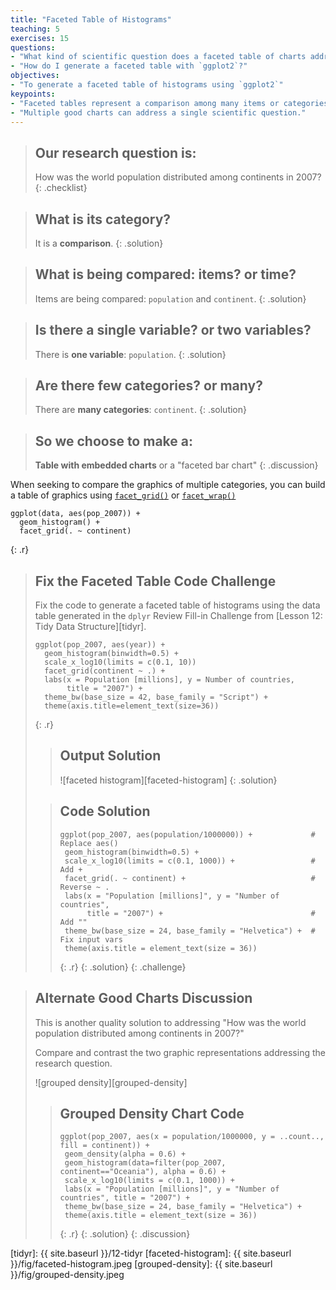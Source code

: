 ```yaml
---
title: "Faceted Table of Histograms"
teaching: 5
exercises: 15
questions:
- "What kind of scientific question does a faceted table of charts address?"
- "How do I generate a faceted table with `ggplot2`?"
objectives:
- "To generate a faceted table of histograms using `ggplot2`"
keypoints:
- "Faceted tables represent a comparison among many items or categories."
- "Multiple good charts can address a single scientific question."
---
```


> ## Our research question is: 
>
> How was the world population distributed among continents in 2007?
{: .checklist}

> ## What is its category?
>
> It is a __comparison__. 
{: .solution} 

> ## What is being compared: items? or time?
>
> Items are being compared: `population` and `continent`.
{: .solution}

> ## Is there a single variable? or two variables?
>
> There is __one variable__: `population`.
{: .solution}

> ## Are there few categories? or many?
>
> There are __many categories__: `continent`. 
{: .solution}

> ## So we choose to make a:
>
> __Table with embedded charts__ or a "faceted bar chart"
{: .discussion}


When seeking to compare the graphics of multiple categories, you can build a table of graphics using [`facet_grid()`][grid] or [`facet_wrap()`][wrap]  

~~~
ggplot(data, aes(pop_2007)) +
  geom_histogram() +
  facet_grid(. ~ continent)
~~~
{: .r}

> ## Fix the Faceted Table Code Challenge
>
> Fix the code to generate a faceted table of histograms using the data table 
> generated in the `dplyr` Review Fill-in Challenge from [Lesson 12: Tidy Data
> Structure][tidyr].
>
> ~~~
> ggplot(pop_2007, aes(year)) +
>   geom_histogram(binwidth=0.5) +
>   scale_x_log10(limits = c(0.1, 10))
>   facet_grid(continent ~ .) +
>   labs(x = Population [millions], y = Number of countries, 
>        title = "2007") +
>   theme_bw(base_size = 42, base_family = "Script") +
>   theme(axis.title=element_text(size=36))
> ~~~
> {: .r}
>
> > ## Output Solution
> >
> > ![faceted histogram][faceted-histogram]
> {: .solution}
>
> > ## Code Solution
> >
> > ~~~
> > ggplot(pop_2007, aes(population/1000000)) +             # Replace aes()
> >  geom_histogram(binwidth=0.5) +
> >  scale_x_log10(limits = c(0.1, 1000)) +                 # Add +
> >  facet_grid(. ~ continent) +                            # Reverse ~ .
> >  labs(x = "Population [millions]", y = "Number of countries", 
> >       title = "2007") +                                 # Add ""
> >  theme_bw(base_size = 24, base_family = "Helvetica") +  # Fix input vars
> >  theme(axis.title = element_text(size = 36))
> > ~~~
> > {: .r}
> {: .solution}
{: .challenge}

> ## Alternate Good Charts Discussion
>
> This is another quality solution to addressing "How was the world population 
> distributed among continents in 2007?"
>
> Compare and contrast the two graphic representations addressing the research
> question.
>
> ![grouped density][grouped-density]
>
> > ## Grouped Density Chart Code
> >
> > ~~~
> > ggplot(pop_2007, aes(x = population/1000000, y = ..count.., fill = continent)) +
> >  geom_density(alpha = 0.6) +
> >  geom_histogram(data=filter(pop_2007, continent=="Oceania"), alpha = 0.6) +
> >  scale_x_log10(limits = c(0.1, 1000)) +
> >  labs(x = "Population [millions]", y = "Number of countries", title = "2007") +
> >  theme_bw(base_size = 24, base_family = "Helvetica") +
> >  theme(axis.title = element_text(size = 36))
> > ~~~
> > {: .r}
> {: .solution}
{: .discussion}

[grid]: http://docs.ggplot2.org/current/facet_grid.html
[wrap]: http://docs.ggplot2.org/current/facet_wrap.html
[tidyr]: {{ site.baseurl }}/12-tidyr
[faceted-histogram]: {{ site.baseurl }}/fig/faceted-histogram.jpeg
[grouped-density]: {{ site.baseurl }}/fig/grouped-density.jpeg
